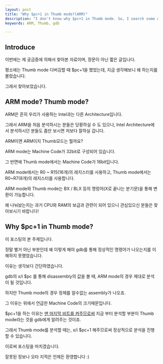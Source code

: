 ```yaml
---
layout: post
title: "Why $pc+1 in Thumb mode?(ARM)"
description: "I don't know why $pc+1 in Thumb mode. So, I search some data."
keywords: ARM, Thumb, gdb

---
```


## Introduce

이번에는 제 궁금증에 의해서 찾아본 자료이며, 장문이 아닌 짧은 글입니다.

평소에는 Thumb mode 디버깅할 때 \$pc+1을 했었는데, 지금 생각해보니 왜 하는지를 몰랐습니다.

그래서 찾아보았습니다.

## ARM mode? Thumb mode?

ARM은 흔히 우리가 사용하는 Intel과는 다른 Architecture입니다.

그래서 ARM을 처음 분석하시는 분들은 당황하실 수 도 있으나, Intel Architecture에서 분석하시던 분들도 좀만 보시면 저보다 잘하실 겁니다. 

ARM이면 ARM이지 Thumb모드는 뭘까요?

ARM mode는 Machine Code가 32bit로 구성되어 있습니다.

그 반면에 Thumb mode에서는 Machine Code가 16bit입니다.

ARM mode에서는 R0 ~ R15(16개)의 레지스터를 사용하고, Thumb mode에서는 R0~R7(8개)의 레지스터를 사용합니다.

ARM mode와 Thumb mode는 BX / BLX 등의 명렁어(X로 끝나는 분기문)을 통해 변환이 가능합니다.

왜 나눠놨는지는 과거 CPU와 RAM의 보급과 관련이 되어 있으니 관심있으신 분들은 찾아보시기 바랍니다!

## Why $pc+1 in Thumb mode?

이 포스팅의 본 주제입니다.

정말 별거 아닌 부분인데 왜 이렇게 해야 gdb를 통해 정상적인 명령어가 나오는지를 이해하지 못했었습니다.

이유는 생각보다 간단하였습니다.

gdb의 x/i $pc 를 통해 disassembly의 값을 볼 때, ARM mode의 경우 제대로 분석이 될 것입니다.

하지만 Thumb mode의 경우 정체를 알수없는 assembly가 나오죠.

그 이유는 위에서 언급한 Machine Code의 크기때문입니다.

$pc+1을 하는 이유는 <u>맨 마지막 비트를 켜주므로써</u> 지금 부터 분석할 부분이 Thumb mode라는 것을 gdb에게 알려주는 것이죠.

그래서 Thumb mode를 분석할 때는, x/i $pc+1 해주므로써 정상적으로 분석을 진행할 수 있습니다.

이로써 포스팅을 마치겠습니다.



잘못된 정보나 오타 지적은 언제든 환영합니다 :)